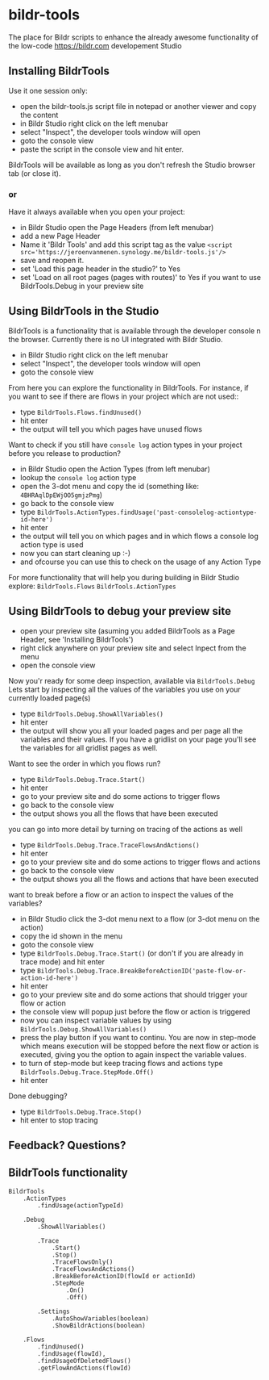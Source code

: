 # bildr-tools
The place for Bildr scripts to enhance the already awesome functionality of the low-code https://bildr.com developement Studio

## Installing BildrTools
Use it one session only:
- open the bildr-tools.js script file in notepad or another viewer and copy the content
- in Bildr Studio right click on the left menubar
- select "Inspect", the developer tools window will open
- goto the console view
- paste the script in the console view and hit enter.
 
BildrTools will be available as long as you don't refresh the Studio browser tab (or close it).

### or
Have it always available when you open your project:
- in Bildr Studio open the Page Headers (from left menubar)
- add a new Page Header
- Name it 'Bildr Tools' and add this script tag as the value `<script src='https://jeroenvanmenen.synology.me/bildr-tools.js'/>`
- save and reopen it.
- set 'Load this page header in the studio?' to Yes
- set 'Load on all root pages (pages with routes)' to Yes if you want to use BildrTools.Debug in your preview site

## Using BildrTools in the Studio
BildrTools is a functionality that is available through the developer console n the browser. Currently there is no UI integrated with Bildr Studio.
- in Bildr Studio right click on the left menubar
- select "Inspect", the developer tools window will open
- goto the console view

From here you can explore the functionality in BildrTools. For instance, if you want to see if there are flows in your project which are not used::
- type `BildrTools.Flows.findUnused()`
- hit enter
- the output will tell you which pages have unused flows

Want to check if you still have `console log` action types in your project before you release to production?
- in Bildr Studio open the Action Types (from left menubar)
- lookup the `console log` action type
- open the 3-dot menu and copy the id (something like: `4BHRAqlDpEWjOO5gmjzPmg`)
- go back to the console view
- type `BildrTools.ActionTypes.findUsage('past-consolelog-actiontype-id-here')`
- hit enter
- the output will tell you on which pages and in which flows a console log action type is used
- now you can start cleaning up :-)
- and ofcourse you can use this to check on the usage of any Action Type

For more functionality that will help you during building in Bildr Studio explore:
`BildrTools.Flows`
`BildrTools.ActionTypes`

## Using BildrTools to debug your preview site
- open your preview site (asuming you added BildrTools as a Page Header, see 'Installing BildrTools')
- right click anywhere on your preview site and select Inpect from the menu
- open the console view

Now you'r ready for some deep inspection, available via `BildrTools.Debug`
Lets start by inspecting all the values of the variables you use on your currently loaded page(s)
- type `BildrTools.Debug.ShowAllVariables()`
- hit enter
- the output will show you all your loaded pages and per page all the variables and their values. If you have a gridlist on your page you'll see the variables for all gridlist pages as well.

Want to see the order in which you flows run?
- type `BildrTools.Debug.Trace.Start()`
- hit enter
- go to your preview site and do some actions to trigger flows
- go back to the console view
- the output shows you all the flows that have been executed

you can go into more detail by turning on tracing of the actions as well
- type `BildrTools.Debug.Trace.TraceFlowsAndActions()`
- hit enter
- go to your preview site and do some actions to trigger flows and actions
- go back to the console view
- the output shows you all the flows and actions that have been executed

want to break before a flow or an action to inspect the values of the variables?
- in Bildr Studio click the 3-dot menu next to a flow (or 3-dot menu on the action)
- copy the id shown in the menu
- goto the console view
- type `BildrTools.Debug.Trace.Start()` (or don't if you are already in trace mode) and hit enter
- type `BildrTools.Debug.Trace.BreakBeforeActionID('paste-flow-or-action-id-here')`
- hit enter
- go to your preview site and do some actions that should trigger your flow or action
- the console view will popup just before the flow or action is triggered
- now you can inspect variable values by using `BildrTools.Debug.ShowAllVariables()`
- press the play button if you want to continu. You are now in step-mode which means execution will be stopped before the next flow or action is executed, giving you the option to again inspect the variable values.
- to turn of step-mode but keep tracing flows and actions type `BildrTools.Debug.Trace.StepMode.Off()`
- hit enter

Done debugging?
- type `BildrTools.Debug.Trace.Stop()`
- hit enter to stop tracing

## Feedback? Questions?


## BildrTools functionality
```
BildrTools
    .ActionTypes
        .findUsage(actionTypeId)
        
    .Debug
        .ShowAllVariables()
        
        .Trace
            .Start()
            .Stop()
            .TraceFlowsOnly()
            .TraceFlowsAndActions()
            .BreakBeforeActionID(flowId or actionId)
            .StepMode
                .On()
                .Off()
                
        .Settings
            .AutoShowVariables(boolean) 
            .ShowBildrActions(boolean)
            
    .Flows
        .findUnused()
        .findUsage(flowId),
        .findUsageOfDeletedFlows()
        .getFlowAndActions(flowId)

```
